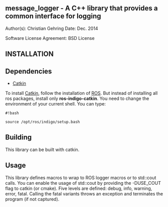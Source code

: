 message_logger - A C++ library that provides a common interface for logging
----------------------------------------------------------------------------

Author(s): Christian Gehring
Date: Dec. 2014

Software License Agreement: BSD License

INSTALLATION
------------

## Dependencies
* [Catkin](https://github.com/ros/catkin)

To install [Catkin](https://github.com/ros/catkin), follow the installation of [ROS](http://wiki.ros.org/indigo/Installation/Ubuntu). But instead of installing all ros packages, install only **ros-indigo-catkin**.
You need to change the environment of your current shell. You can type:


```
#!bash

source /opt/ros/indigo/setup.bash
```


## Building

This library can be built with catkin.


## Usage

This library defines macros to wrap to ROS logger macros or to std::cout calls. You can enable the usage of std::cout by providing the -DUSE_COUT flag to catkin (or cmake). Five levels are defined: debug, info, warning, error, fatal. Calling the fatal variants throws an exception and terminates the program (if not captured).